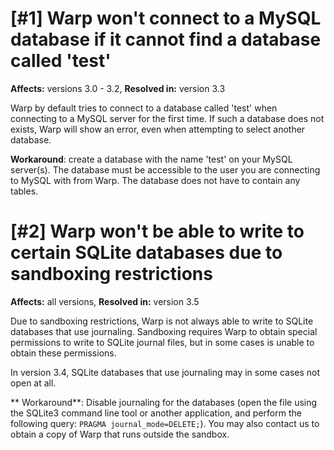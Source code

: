 # [#1] Warp won't connect to a MySQL database if it cannot find a database called 'test'

**Affects:** versions 3.0 - 3.2, **Resolved in:** version 3.3

Warp by default tries to connect to a database called 'test' when connecting to a MySQL server for the first time. If such a database does not exists, Warp will show an error, even when attempting to select another database.

**Workaround**: create a database with the name 'test' on your MySQL server(s). The database must be accessible to the user you are connecting to MySQL with from Warp. The database does not have to contain any tables.

# [#2] Warp won't be able to write to certain SQLite databases due to sandboxing restrictions

**Affects:** all versions, **Resolved in:** version 3.5

Due to sandboxing restrictions, Warp is not always able to write to SQLite databases that use journaling. Sandboxing requires Warp to obtain special permissions to write to SQLite journal files, but in some cases is unable to obtain these permissions. 

In version 3.4, SQLite databases that use journaling may in some cases not open at all. 

** Workaround**: Disable journaling for the databases (open the file using the SQLite3 command line tool or another application, and perform the following query: `PRAGMA journal_mode=DELETE;`).  You may also contact us to obtain a copy of Warp that runs outside the sandbox.
